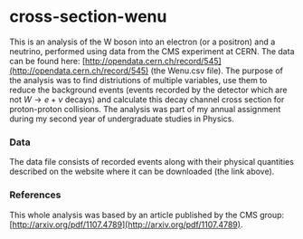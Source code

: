 # cross-section-wenu

This is an analysis of the W boson into an electron (or a positron) and a neutrino, performed using data from the CMS experiment at CERN. The data can be found 
here: [http://opendata.cern.ch/record/545](http://opendata.cern.ch/record/545) (the Wenu.csv file). The purpose of the analysis was to find distriutions of multiple variables, use them to reduce the background
events (events recorded by the detector which are not $W \rightarrow e + \nu$ decays) and calculate this decay channel cross section for proton-proton collisions. 
The analysis was part of my annual assignment during my second year of undergraduate studies in Physics.

### Data

The data file consists of recorded events along with their physical quantities described on the website where it can be downloaded (the link above).

### References
This whole analysis was based by an article published by the CMS group: [http://arxiv.org/pdf/1107.4789](http://arxiv.org/pdf/1107.4789).
